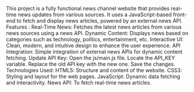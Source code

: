This project is a fully functional news channel website that provides real-time news updates from various sources. 
It uses a JavaScript-based front-end to fetch and display news articles, powered by an external news API. 
Features :
Real-Time News: Fetches the latest news articles from various news sources using a news API.
Dynamic Content: Displays news based on categories such as technology, politics, entertainment, etc.
Interactive UI: Clean, modern, and intuitive design to enhance the user experience.
API Integration: Simple integration of external news APIs for dynamic content fetching.
Update API Key:
Open the js/main.js file.
Locate the API_KEY variable.
Replace the old API key with the new one.
Save the changes.
Technologies Used:
HTML5: Structure and content of the website.
CSS3: Styling and layout for the web pages.
JavaScript: Dynamic data fetching and interactivity.
News API: To fetch real-time news articles.
